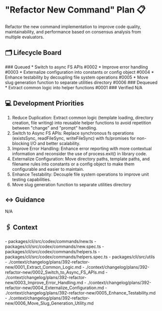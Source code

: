 # "Refactor New Command" Plan 📋
<Description>
Refactor the new command implementation to improve code quality, maintainability, and performance based on consensus analysis from multiple evaluators.
</Description>

## 🗂️ Lifecycle Board

<Queued>
### Queued
* Switch to async FS APIs #0002
* Improve error handling #0003
* Externalize configuration into constants or config object #0004
* Enhance testability by decoupling file system operations #0005
* Move slug generation function to separate utilities directory #0006
</Queued>

<Dequeued>
### Dequeued
* Extract common logic into helper functions #0001
</Dequeued>

<Verified>
### Verified
N/A
</Verified>

## 💻 Development Priorities

1. Reduce Duplication: Extract common logic (template loading, directory creation, file writing) into reusable helper functions to avoid repetition between "change" and "prompt" handling.
2. Switch to Async FS APIs: Replace synchronous fs operations (existsSync, readFileSync, writeFileSync) with fs/promises for non-blocking I/O and better scalability.
3. Improve Error Handling: Enhance error reporting with more contextual information and reconsider the use of process.exit() in library code.
4. Externalize Configuration: Move directory paths, template paths, and filename rules into constants or a config object to make them configurable and easier to maintain.
5. Enhance Testability: Decouple file system operations to improve unit testing capabilities.
6. Move slug generation function to separate utilities directory

## ↔️ Guidance

N/A

## 🖇️ Context

<Sources>
  <Files>
    - packages/cli/src/codex/commands/new.ts
    - packages/cli/src/codex/commands/new.spec.ts
    - packages/cli/src/codex/commands/helpers.ts
    - packages/cli/src/codex/commands/helpers.spec.ts
  </Files>
  <Directories>
    - packages/cli/src/utils
  </Directories>
</Sources>
<Changes>
- ./context/changelog/plans/392-refactor-new/0001_Extract_Common_Logic.md
- ./context/changelog/plans/392-refactor-new/0002_Switch_to_Async_FS_APIs.md
- ./context/changelog/plans/392-refactor-new/0003_Improve_Error_Handling.md
- ./context/changelog/plans/392-refactor-new/0004_Externalize_Configuration.md
- ./context/changelog/plans/392-refactor-new/0005_Enhance_Testability.md
- ./context/changelog/plans/392-refactor-new/0006_Move_Slug_Generation_Utility.md
</Changes>

